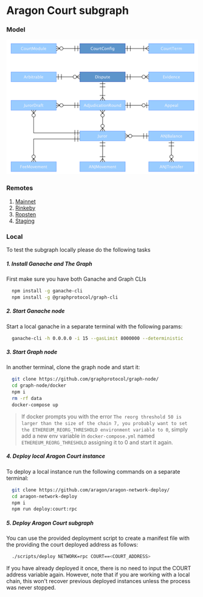 # Aragon Court subgraph

### Model

![subgraph model](./model.png)

### Remotes

1. [Mainnet](https://thegraph.com/explorer/subgraph/aragon/aragon-court)
2. [Rinkeby](https://thegraph.com/explorer/subgraph/aragon/aragon-court-rinkeby)
3. [Ropsten](https://thegraph.com/explorer/subgraph/aragon/aragon-court-ropsten)
4. [Staging](https://thegraph.com/explorer/subgraph/aragon/aragon-court-staging)

### Local

To test the subgraph locally please do the following tasks

##### 1. Install Ganache and The Graph
First make sure you have both Ganache and Graph CLIs
 
```bash
  npm install -g ganache-cli
  npm install -g @graphprotocol/graph-cli
```

##### 2. Start Ganache node
Start a local ganache in a separate terminal with the following params:

```bash
  ganache-cli -h 0.0.0.0 -i 15 --gasLimit 8000000 --deterministic
```

##### 3. Start Graph node
In another terminal, clone the graph node and start it:

```bash
  git clone https://github.com/graphprotocol/graph-node/
  cd graph-node/docker
  npm i
  rm -rf data
  docker-compose up
```

> If docker prompts you with the error `The reorg threshold 50 is larger than the size of the chain 7, you probably want to set the ETHEREUM_REORG_THRESHOLD environment variable to 0`, 
  simply add a new env variable in `docker-compose.yml` named `ETHEREUM_REORG_THRESHOLD` assigning it to 0 and start it again.

##### 4. Deploy local Aragon Court instance
To deploy a local instance run the following commands on a separate terminal:

```bash
  git clone https://github.com/aragon/aragon-network-deploy/
  cd aragon-network-deploy
  npm i
  npm run deploy:court:rpc
```

##### 5. Deploy Aragon Court subgraph
You can use the provided deployment script to create a manifest file with the providing the court deployed address as follows:

```bash
  ./scripts/deploy NETWORK=rpc COURT==<COURT_ADDRESS>
```

If you have already deployed it once, there is no need to input the COURT address variable again. 
However, note that if you are working with a local chain, this won't recover previous deployed instances unless the process was never stopped.
